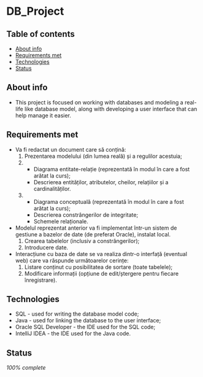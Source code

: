 # DB_Project
## Table of contents
* [About info](#about-info)
* [Requirements met](#requirements-met)
* [Technologies](#technologies)
* [Status](#status)

## About info
* This project is focused on working with databases and modeling a real-life like database model, along with developing a user interface that can help manage it easier.

## Requirements met
* Va fi redactat un document care să conțină:
   1. Prezentarea modelului (din lumea reală) și a regulilor acestuia;
   2. * Diagrama entitate-relație (reprezentată în modul în care a fost arătat la curs);
      * Descrierea entităților, atributelor, cheilor, relațiilor și a cardinalităților.
   3. * Diagrama conceptuală (reprezentată în modul în care a fost arătat la curs);
      * Descrierea constrângerilor de integritate;
      * Schemele relaționale.
* Modelul reprezentat anterior va fi implementat într-un sistem de gestiune a bazelor de date (de preferat Oracle), instalat local.
   1. Crearea tabelelor (inclusiv a constrângerilor);
   2. Introducere date.
* Interacțiune cu baza de date se va realiza dintr-o interfață (eventual web) care va răspunde următoarelor cerințe:
   1. Listare conținut cu posibilitatea de sortare (toate tabelele);
   2. Modificare informații (opțiune de edit/ștergere pentru fiecare înregistrare).

## Technologies
* SQL - used for writing the database model code;
* Java - used for linking the database to the user interface;
* Oracle SQL Developer - the IDE used for the SQL code;
* IntelliJ IDEA - the IDE used for the Java code.

## Status
*100% complete*
